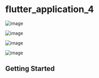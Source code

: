 # flutter_application_4

![image](https://github.com/dantheguy123123123/flutter_application_4/assets/151040131/4a8c26c8-a34f-4535-a1a1-7e2309ed3405)

![image](https://github.com/dantheguy123123123/flutter_application_4/assets/151040131/d91111a0-245c-4928-a090-b3e2fb81e44f)

![image](https://github.com/dantheguy123123123/flutter_application_4/assets/151040131/b3494d77-21c6-4f89-94fc-a766b0a76c1f)

![image](https://github.com/dantheguy123123123/flutter_application_4/assets/151040131/f6666806-698d-4c71-b325-3186611590d7)

## Getting Started


